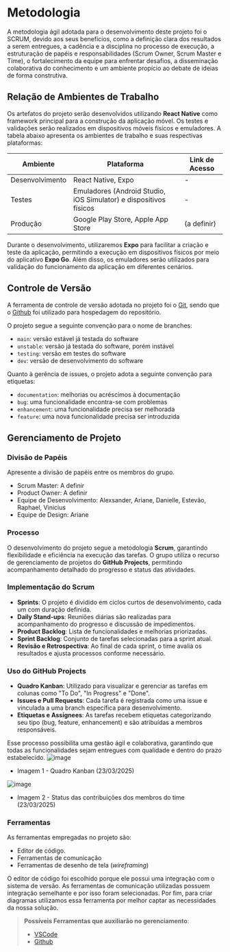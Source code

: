 
# Metodologia

A metodologia ágil adotada para o desenvolvimento deste projeto foi o SCRUM, devido aos seus benefícios, como a definição clara dos resultados a serem entregues, a cadência e a disciplina no processo de execução, a estruturação de papéis e responsabilidades (Scrum Owner, Scrum Master e Time), o fortalecimento da equipe para enfrentar desafios, a disseminação colaborativa do conhecimento e um ambiente propício ao debate de ideias de forma construtiva.

## Relação de Ambientes de Trabalho

Os artefatos do projeto serão desenvolvidos utilizando **React Native** como framework principal para a construção da aplicação móvel. Os testes e validações serão realizados em dispositivos móveis físicos e emuladores. A tabela abaixo apresenta os ambientes de trabalho e suas respectivas plataformas:

| Ambiente       | Plataforma                                    | Link de Acesso |
|---------------|----------------------------------------------|----------------|
| Desenvolvimento | React Native, Expo                         | -              |
| Testes         | Emuladores (Android Studio, iOS Simulator) e dispositivos físicos | -              |
| Produção       | Google Play Store, Apple App Store        | (a definir)    |

Durante o desenvolvimento, utilizaremos **Expo** para facilitar a criação e teste da aplicação, permitindo a execução em dispositivos físicos por meio do aplicativo **Expo Go**. Além disso, os emuladores serão utilizados para validação do funcionamento da aplicação em diferentes cenários.


## Controle de Versão

A ferramenta de controle de versão adotada no projeto foi o
[Git](https://git-scm.com/), sendo que o [Github](https://github.com)
foi utilizado para hospedagem do repositório.

O projeto segue a seguinte convenção para o nome de branches:

- `main`: versão estável já testada do software
- `unstable`: versão já testada do software, porém instável
- `testing`: versão em testes do software
- `dev`: versão de desenvolvimento do software

Quanto à gerência de issues, o projeto adota a seguinte convenção para
etiquetas:

- `documentation`: melhorias ou acréscimos à documentação
- `bug`: uma funcionalidade encontra-se com problemas
- `enhancement`: uma funcionalidade precisa ser melhorada
- `feature`: uma nova funcionalidade precisa ser introduzida


## Gerenciamento de Projeto

### Divisão de Papéis

Apresente a divisão de papéis entre os membros do grupo.

- Scrum Master: A definir
- Product Owner: A definir
- Equipe de Desenvolvimento: Alexsander, Ariane, Danielle, Estevão, Raphael, Vinicius
- Equipe de Design: Ariane


### Processo

O desenvolvimento do projeto segue a metodologia **Scrum**, garantindo flexibilidade e eficiência na execução das tarefas. O grupo utiliza o recurso de gerenciamento de projetos do **GitHub Projects**, permitindo acompanhamento detalhado do progresso e status das atividades.

### Implementação do Scrum

- **Sprints**: O projeto é dividido em ciclos curtos de desenvolvimento, cada um com duração definida.
- **Daily Stand-ups**: Reuniões diárias são realizadas para acompanhamento do progresso e discussão de impedimentos.
- **Product Backlog**: Lista de funcionalidades e melhorias priorizadas.
- **Sprint Backlog**: Conjunto de tarefas selecionadas para a sprint atual.
- **Revisão e Retrospectiva**: Ao final de cada sprint, o time avalia os resultados e ajusta processos conforme necessário.


### Uso do GitHub Projects

- **Quadro Kanban**: Utilizado para visualizar e gerenciar as tarefas em colunas como "To Do", "In Progress" e "Done".
- **Issues e Pull Requests**: Cada tarefa é registrada como uma issue e vinculada a uma branch específica para desenvolvimento.
- **Etiquetas e Assignees**: As tarefas recebem etiquetas categorizando seu tipo (bug, feature, enhancement) e são atribuídas a membros responsáveis.

Esse processo possibilita uma gestão ágil e colaborativa, garantindo que todas as funcionalidades sejam entregues com qualidade e dentro do prazo estabelecido.
![image](https://github.com/user-attachments/assets/d020a57e-3f55-4258-807a-8ee11bca1882)
- Imagem 1 - Quadro Kanban (23/03/2025)

![image](https://github.com/user-attachments/assets/b6335d43-ddbd-4f2e-a276-2a02083f88a0)

- Imagem 2 - Status das contribuições dos membros do time (23/03/2025)

### Ferramentas

As ferramentas empregadas no projeto são:

- Editor de código.
- Ferramentas de comunicação
- Ferramentas de desenho de tela (_wireframing_)

O editor de código foi escolhido porque ele possui uma integração com o sistema de versão. As ferramentas de comunicação utilizadas possuem integração semelhante e por isso foram selecionadas. Por fim, para criar diagramas utilizamos essa ferramenta por melhor captar as necessidades da nossa solução.

 
> **Possíveis Ferramentas que auxiliarão no gerenciamento**: 
> - [VSCode](https://code.visualstudio.com/)
> - [Github](https://github.com/)
